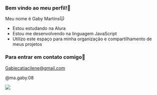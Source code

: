 ### Bem vindo ao meu perfil!🌸

Meu nome é Gaby Martins🐱

- Estou estudando na Alura
- Estou me desenvolvendo na linguagem JavaScript
- Utilizo este espaço para minha organização e compartilhamento de meus projetos

### Para entrar em contato comigo📧

Gabiecatiacilene@gmail.com

@ma.gaby.08

![](https://media1.tenor.com/m/yufCpS0ofXcAAAAd/han-jisung-stray-kids.gif)
